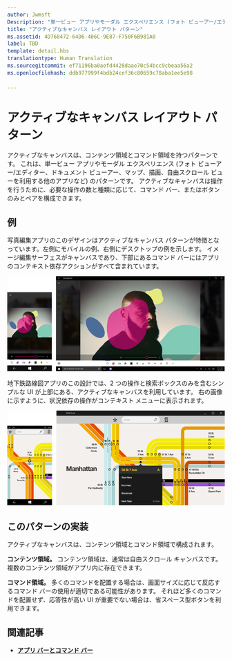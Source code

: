```yaml
---
author: Jwmsft
Description: "単一ビュー アプリやモーダル エクスペリエンス (フォト ビューアー/エディター、ドキュメント ビューアー、マップ、描画、自由スクロール ビューを利用する他のアプリなど) のコンテンツ領域とコマンド領域を持つパターンです。"
title: "アクティブなキャンバス レイアウト パターン"
ms.assetid: 4D768472-64D6-406C-9E87-F750F6B981A0
label: TBD
template: detail.hbs
translationtype: Human Translation
ms.sourcegitcommit: ef71196ba0aefd4428daae70c54bcc9cbeaa56a2
ms.openlocfilehash: ddb977999f4bdb24cef36c80659c78aba1ee5e98

---
```

# アクティブなキャンバス レイアウト パターン

アクティブなキャンバスは、コンテンツ領域とコマンド領域を持つパターンです。 これは、単一ビュー アプリやモーダル エクスペリエンス (フォト ビューアー/エディター、ドキュメント ビューアー、マップ、描画、自由スクロール ビューを利用する他のアプリなど) のパターンです。 アクティブなキャンバスは操作を行うために、必要な操作の数と種類に応じて、コマンド バー、またはボタンのみとペアを構成できます。

## 例

写真編集アプリのこのデザインはアクティブなキャンバス パターンが特徴となっています。左側にモバイルの例、右側にデスクトップの例を示します。 イメージ編集サーフェスがキャンバスであり、下部にあるコマンド バーにはアプリのコンテキスト依存アクションがすべて含まれています。

![アクティブなキャンバス パターンを使った写真編集プログラムの例](images/uap-photo-pc-phone-700.png)

地下鉄路線図アプリのこの設計では、2 つの操作と検索ボックスのみを含むシンプルな UI が上部にある、アクティブなキャンバスを利用しています。 右の画像に示すように、状況依存の操作がコンテキスト メニューに表示されます。

![アクティブなキャンバス パターンを使ったマップ アプリの例](images/uap-subway-pc-phone-700.png)


## このパターンの実装

アクティブなキャンバスは、コンテンツ領域とコマンド領域で構成されます。

**コンテンツ領域。**  コンテンツ領域は、通常は自由スクロール キャンバスです。 複数のコンテンツ領域がアプリ内に存在できます。

**コマンド領域。**  多くのコマンドを配置する場合は、画面サイズに応じて反応するコマンド バーの使用が適切である可能性があります。 それほど多くのコマンドを配置せず、応答性が高い UI が重要でない場合は、省スペース型ボタンを利用できます。



## 関連記事

-   [**アプリ バーとコマンド バー**](../controls-and-patterns/app-bars.md)



<!--HONumber=Jul16_HO1-->


